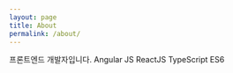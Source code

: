 ```yaml
---
layout: page
title: About
permalink: /about/
---
```


프론트엔드 개발자입니다.
Angular JS
ReactJS
TypeScript
ES6